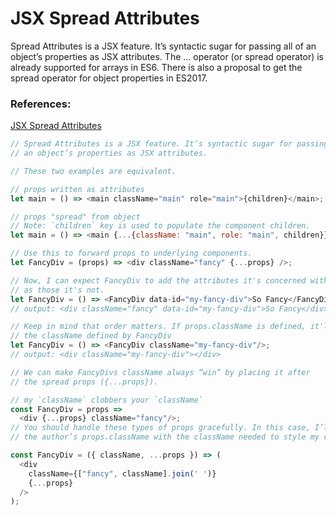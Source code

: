# JSX Spread Attributes

Spread Attributes is a JSX feature. It’s syntactic sugar for passing all of an object’s properties as JSX attributes.
The ... operator (or spread operator) is already supported for arrays in ES6. There is also a proposal to get the spread operator for object properties in ES2017.

### References:

[JSX Spread Attributes](https://gist.github.com/sebmarkbage/07bbe37bc42b6d4aef81)


```javascript
// Spread Attributes is a JSX feature. It’s syntactic sugar for passing all of
// an object’s properties as JSX attributes.

// These two examples are equivalent.

// props written as attributes
let main = () => <main className="main" role="main">{children}</main>;

// props "spread" from object
// Note: `children` key is used to populate the component children.
let main = () => <main {...{className: "main", role: "main", children}} />;

// Use this to forward props to underlying components.
let FancyDiv = (props) => <div className="fancy" {...props} />;

// Now, I can expect FancyDiv to add the attributes it's concerned with as well
// as those it's not.
let FancyDiv = () => <FancyDiv data-id="my-fancy-div">So Fancy</FancyDiv>;
// output: <div className="fancy" data-id="my-fancy-div">So Fancy</div>

// Keep in mind that order matters. If props.className is defined, it'll clobber
// the className defined by FancyDiv
let FancyDiv = () => <FancyDiv className="my-fancy-div"/>;
// output: <div className="my-fancy-div"></div>

// We can make FancyDivs className always “win” by placing it after
// the spread props ({...props}).

// my `className` clobbers your `className`
const FancyDiv = props =>
  <div {...props} className="fancy"/>;
// You should handle these types of props gracefully. In this case, I’ll merge
// the author’s props.className with the className needed to style my component.

const FancyDiv = ({ className, ...props }) => (
  <div
    className={["fancy", className].join(' ')}
    {...props}
  />
);
```
